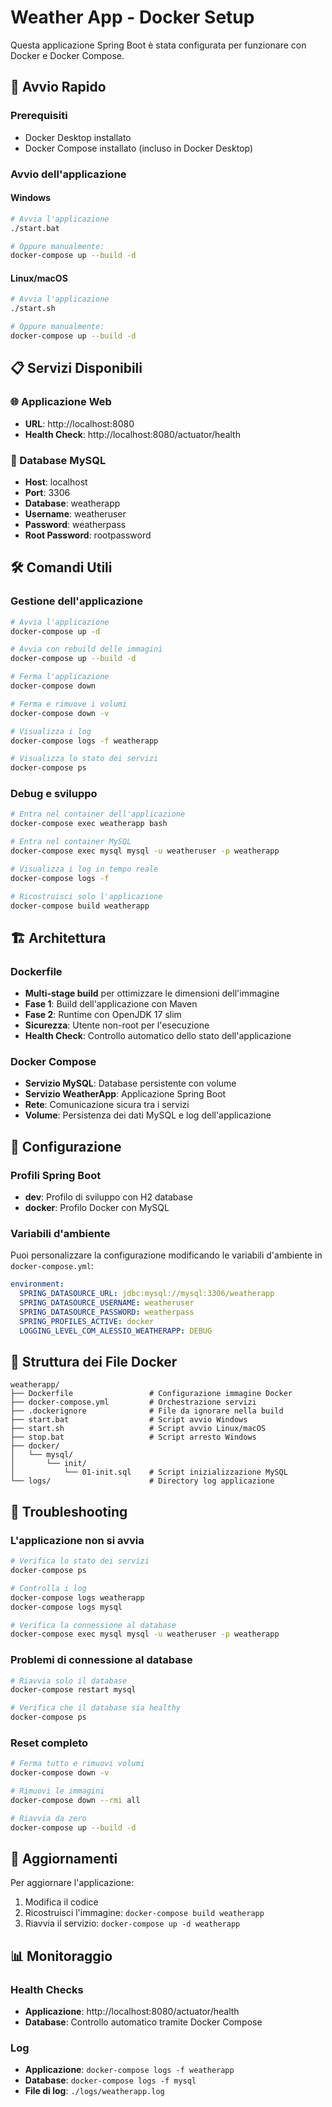 # Weather App - Docker Setup

Questa applicazione Spring Boot è stata configurata per funzionare con Docker e Docker Compose.

## 🚀 Avvio Rapido

### Prerequisiti
- Docker Desktop installato
- Docker Compose installato (incluso in Docker Desktop)

### Avvio dell'applicazione

#### Windows
```bash
# Avvia l'applicazione
./start.bat

# Oppure manualmente:
docker-compose up --build -d
```

#### Linux/macOS
```bash
# Avvia l'applicazione
./start.sh

# Oppure manualmente:
docker-compose up --build -d
```

## 📋 Servizi Disponibili

### 🌐 Applicazione Web
- **URL**: http://localhost:8080
- **Health Check**: http://localhost:8080/actuator/health

### 💾 Database MySQL
- **Host**: localhost
- **Port**: 3306
- **Database**: weatherapp
- **Username**: weatheruser
- **Password**: weatherpass
- **Root Password**: rootpassword

## 🛠️ Comandi Utili

### Gestione dell'applicazione
```bash
# Avvia l'applicazione
docker-compose up -d

# Avvia con rebuild delle immagini
docker-compose up --build -d

# Ferma l'applicazione
docker-compose down

# Ferma e rimuove i volumi
docker-compose down -v

# Visualizza i log
docker-compose logs -f weatherapp

# Visualizza lo stato dei servizi
docker-compose ps
```

### Debug e sviluppo
```bash
# Entra nel container dell'applicazione
docker-compose exec weatherapp bash

# Entra nel container MySQL
docker-compose exec mysql mysql -u weatheruser -p weatherapp

# Visualizza i log in tempo reale
docker-compose logs -f

# Ricostruisci solo l'applicazione
docker-compose build weatherapp
```

## 🏗️ Architettura

### Dockerfile
- **Multi-stage build** per ottimizzare le dimensioni dell'immagine
- **Fase 1**: Build dell'applicazione con Maven
- **Fase 2**: Runtime con OpenJDK 17 slim
- **Sicurezza**: Utente non-root per l'esecuzione
- **Health Check**: Controllo automatico dello stato dell'applicazione

### Docker Compose
- **Servizio MySQL**: Database persistente con volume
- **Servizio WeatherApp**: Applicazione Spring Boot
- **Rete**: Comunicazione sicura tra i servizi
- **Volume**: Persistenza dei dati MySQL e log dell'applicazione

## 🔧 Configurazione

### Profili Spring Boot
- **dev**: Profilo di sviluppo con H2 database
- **docker**: Profilo Docker con MySQL

### Variabili d'ambiente
Puoi personalizzare la configurazione modificando le variabili d'ambiente in `docker-compose.yml`:

```yaml
environment:
  SPRING_DATASOURCE_URL: jdbc:mysql://mysql:3306/weatherapp
  SPRING_DATASOURCE_USERNAME: weatheruser
  SPRING_DATASOURCE_PASSWORD: weatherpass
  SPRING_PROFILES_ACTIVE: docker
  LOGGING_LEVEL_COM_ALESSIO_WEATHERAPP: DEBUG
```

## 📁 Struttura dei File Docker

```
weatherapp/
├── Dockerfile                 # Configurazione immagine Docker
├── docker-compose.yml         # Orchestrazione servizi
├── .dockerignore              # File da ignorare nella build
├── start.bat                  # Script avvio Windows
├── start.sh                   # Script avvio Linux/macOS
├── stop.bat                   # Script arresto Windows
├── docker/
│   └── mysql/
│       └── init/
│           └── 01-init.sql    # Script inizializzazione MySQL
└── logs/                      # Directory log applicazione
```

## 🐛 Troubleshooting

### L'applicazione non si avvia
```bash
# Verifica lo stato dei servizi
docker-compose ps

# Controlla i log
docker-compose logs weatherapp
docker-compose logs mysql

# Verifica la connessione al database
docker-compose exec mysql mysql -u weatheruser -p weatherapp
```

### Problemi di connessione al database
```bash
# Riavvia solo il database
docker-compose restart mysql

# Verifica che il database sia healthy
docker-compose ps
```

### Reset completo
```bash
# Ferma tutto e rimuovi volumi
docker-compose down -v

# Rimuovi le immagini
docker-compose down --rmi all

# Riavvia da zero
docker-compose up --build -d
```

## 🔄 Aggiornamenti

Per aggiornare l'applicazione:
1. Modifica il codice
2. Ricostruisci l'immagine: `docker-compose build weatherapp`
3. Riavvia il servizio: `docker-compose up -d weatherapp`

## 📊 Monitoraggio

### Health Checks
- **Applicazione**: http://localhost:8080/actuator/health
- **Database**: Controllo automatico tramite Docker Compose

### Log
- **Applicazione**: `docker-compose logs -f weatherapp`
- **Database**: `docker-compose logs -f mysql`
- **File di log**: `./logs/weatherapp.log`

